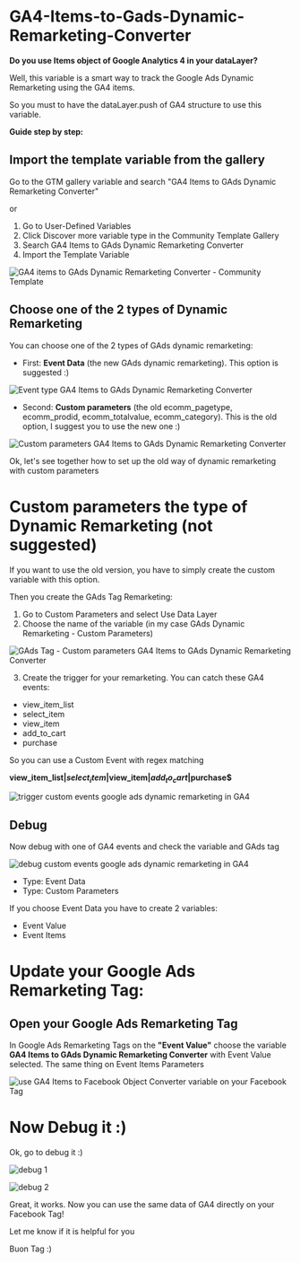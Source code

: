 # GA4-Items-to-Gads-Dynamic-Remarketing-Converter
**Do you use Items object of Google Analytics 4 in your dataLayer?**

Well, this variable is a smart way to track the Google Ads Dynamic Remarketing using the GA4 items.

So you must to have the dataLayer.push of GA4 structure to use this variable.


**Guide step by step:**

## Import the template variable from the gallery

Go to the GTM gallery variable and search "GA4 Items to GAds Dynamic Remarketing Converter"

or 

1) Go to User-Defined Variables 
2) Click Discover more variable type in the Community Template Gallery 
3) Search GA4 Items to GAds Dynamic Remarketing Converter
4) Import the Template Variable

![GA4 items to GAds Dynamic Remarketing Converter - Community Template](https://www.tagmanageritalia.it/GTM/guida/uploads/2021/10/GA4-items-to-GAds-Dynamic-Remarketing-Converter-Community-Template.png)

## Choose one of the 2 types of Dynamic Remarketing 

You can choose one of the 2 types of GAds dynamic remarketing:

- First: **Event Data** (the new GAds dynamic remarketing). This option is suggested :)

![Event type GA4 Items to GAds Dynamic Remarketing Converter](https://www.tagmanageritalia.it/GTM/guida/uploads/2021/10/Event-type-GA4-Items-to-GAds-Dynamic-Remarketing-Converter.png)

- Second: **Custom parameters** (the old ecomm_pagetype, ecomm_prodid, ecomm_totalvalue, ecomm_category). This is the old option, I suggest you to use the new one :)

![Custom parameters GA4 Items to GAds Dynamic Remarketing Converter](https://www.tagmanageritalia.it/GTM/guida/uploads/2021/10/Custom-parameters-GA4-Items-to-GAds-Dynamic-Remarketing-Converter.png)

Ok, let's see together how to set up the old way of dynamic remarketing with custom parameters

# Custom parameters the type of Dynamic Remarketing (not suggested)

If you want to use the old version, you have to simply create the custom variable with this option.

Then you create the GAds Tag Remarketing:
1) Go to Custom Parameters and select Use Data Layer
2) Choose the name of the variable (in my case GAds Dynamic Remarketing - Custom Parameters)

![GAds Tag - Custom parameters GA4 Items to GAds Dynamic Remarketing Converter](https://www.tagmanageritalia.it/GTM/guida/uploads/2021/10/GAds-Tag-Custom-parameters-GA4-Items-to-GAds-Dynamic-Remarketing-Converter.png)

3) Create the trigger for your remarketing. You can catch these GA4 events:
- view_item_list
- select_item
- view_item
- add_to_cart
- purchase

So you can use a Custom Event with regex matching

**view_item_list$|select_item$|view_item$|add_to_cart$|purchase$**

![trigger custom events google ads dynamic remarketing in GA4](https://www.tagmanageritalia.it/GTM/guida/uploads/2021/10/trigger-custom-events-google-ads-dynamic-remarketing-in-GA4.png)

## Debug

Now debug with one of GA4 events and check the variable and GAds tag

![debug custom events google ads dynamic remarketing in GA4](https://www.tagmanageritalia.it/GTM/guida/uploads/2021/10/debug-Custom-parameters-GA4-Items-to-GAds-Dynamic-Remarketing-Converter.png)


- Type: Event Data 
- Type: Custom Parameters

If you choose Event Data you have to create 2 variables:
- Event Value
- Event Items

# Update your Google Ads Remarketing Tag:
## Open your Google Ads Remarketing Tag

In Google Ads Remarketing Tags on the **"Event Value"** choose the variable **GA4 Items to GAds Dynamic Remarketing Converter** with Event Value selected. 
The same thing on Event Items Parameters


![use GA4 Items to Facebook Object Converter variable on your Facebook Tag](https://www.tagmanageritalia.it/GTM/guida/uploads/2021/06/use-GA4-Items-to-Facebook-Object-Converter-variable-on-your-Facebook-Tag.png)


# Now Debug it :)

Ok, go to debug it :)

![debug 1](https://www.tagmanageritalia.it/GTM/guida/uploads/2021/06/debug-1.png)

![debug 2](https://www.tagmanageritalia.it/GTM/guida/uploads/2021/06/debug-2.png)

Great, it works. Now you can use the same data of GA4 directly on your Facebook Tag!

Let me know if it is helpful for you

Buon Tag :)
